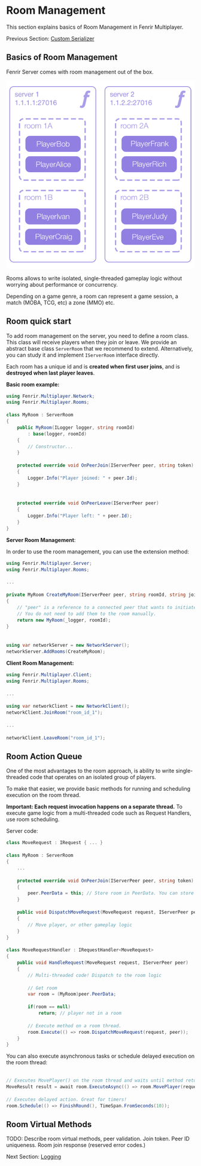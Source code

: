 # Room Management

This section explains basics of Room Management in Fenrir Multiplayer.

Previous Section: [Custom Serializer](/CustomSerializer.md)

## Basics of Room Management

Fenrir Server comes with room management out of the box.

![Fenrir Multiplayer](/docs/images/ServerRooms.png)

Rooms allows to write isolated, single-threaded gameplay logic without worrying about performance or concurrency.

Depending on a game genre, a room can represent a game session, a match (MOBA, TCG, etc) a zone (MMO) etc.

## Room quick start

To add room management on the server, you need to define a room class. 
This class will receive players when they join or leave. 
We provide an abstract base class `ServerRoom` that we recommend to extend. Alternatively, you can study it and implement `IServerRoom` interface directly.

Each room has a unique id and is **created when first user joins**, and is **destroyed when last player leaves**.

**Basic room example:**

```csharp
using Fenrir.Multiplayer.Network;
using Fenrir.Multiplayer.Rooms;

class MyRoom : ServerRoom
{
    public MyRoom(ILogger logger, string roomId)
        : base(logger, roomId)
    {
        // Constructor...
    }

    protected override void OnPeerJoin(IServerPeer peer, string token)
    {
        Logger.Info("Player joined: " + peer.Id);
    }

    
    protected override void OnPeerLeave(IServerPeer peer)
    {
        Logger.Info("Player left: " + peer.Id);
    }
}
```

**Server Room Management**:

In order to use the room management, you can use the extension method:

```csharp
using Fenrir.Multiplayer.Server;
using Fenrir.Multiplayer.Rooms;

...

private MyRoom CreateMyRoom(IServerPeer peer, string roomId, string joinToken)
{
    // "peer" is a reference to a connected peer that wants to initiate this room.
    // You do not need to add them to the room manually.
    return new MyRoom(_logger, roomId);
}


using var networkServer = new NetworkServer();
networkServer.AddRooms(CreateMyRoom);
```

**Client Room Management:**

```csharp
using Fenrir.Multiplayer.Client;
using Fenrir.Multiplayer.Rooms;

...

using var networkClient = new NetworkClient();
networkClient.JoinRoom("room_id_1");

...

networkClient.LeaveRoom("room_id_1");
```

## Room Action Queue

One of the most advantages to the room approach, is ability to write single-threaded code that operates on an isolated group of players.

To make that easier, we provide basic methods for running and scheduling execution on the room thread.

**Important: Each request invocation happens on a separate thread.** To execute game logic from a multi-threaded code such as Request Handlers, use room scheduling.

Server code:

```csharp
class MoveRequest : IRequest { ... }

class MyRoom : ServerRoom
{
    ...

    protected override void OnPeerJoin(IServerPeer peer, string token)
    {
        peer.PeerData = this; // Store room in PeerData. You can store any custom object reference in PeerData.
    }

    public void DispatchMoveRequest(MoveRequest request, IServerPeer peer)
    {
        // Move player, or other gameplay logic
    }
}

class MoveRequestHandler : IRequestHandler<MoveRequest>
{
    public void HandleRequest(MoveRequest request, IServerPeer peer)
    {
        // Multi-threaded code! Dispatch to the room logic
        
        // Get room
        var room = (MyRoom)peer.PeerData;

        if(room == null)
            return; // player not in a room
        
        // Execute method on a room thread.
        room.Execute(() => room.DispatchMoveRequest(request, peer));
    }
}
```

You can also execute asynchronous tasks or schedule delayed execution on the room thread:

```csharp

// Executes MovePlayer() on the room thread and waits until method returns a value.
MoveResult result = await room.ExecuteAsync(() => room.MovePlayer(request, peer));

// Executes delayed action. Great for timers!
room.Schedule(() => FinishRound(), TimeSpan.FromSeconds(10));
```


## Room Virtual Methods

TODO: Describe room virtual methods, peer validation. Join token. Peer ID uniqueness. Room join response (reserved error codes.)


Next Section: [Logging](/Logging.md)

